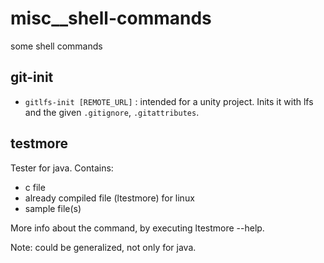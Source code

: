 # misc__shell-commands
some shell commands

## git-init

*	`gitlfs-init [REMOTE_URL]` : intended for a unity project. Inits it with lfs and the given `.gitignore`, `.gitattributes`.

## testmore
Tester for java.
Contains:
- c file
- already compiled file (ltestmore) for linux
- sample file(s)  

More info about the command, by executing ltestmore --help.

Note: could be generalized, not only for java.

